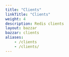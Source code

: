```yaml
---
title: "Clients"
linkTitle: "Clients"
weight: 4
description: Redis clients
layout: bazzar
bazzar: clients
aliases:
    - /clients
    - /clients/
---
```


